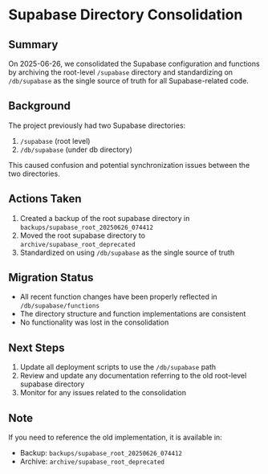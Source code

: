 # Supabase Directory Consolidation

## Summary
On 2025-06-26, we consolidated the Supabase configuration and functions by archiving the root-level `/supabase` directory and standardizing on `/db/supabase` as the single source of truth for all Supabase-related code.

## Background
The project previously had two Supabase directories:
1. `/supabase` (root level)
2. `/db/supabase` (under db directory)

This caused confusion and potential synchronization issues between the two directories.

## Actions Taken
1. Created a backup of the root supabase directory in `backups/supabase_root_20250626_074412`
2. Moved the root supabase directory to `archive/supabase_root_deprecated`
3. Standardized on using `/db/supabase` as the single source of truth

## Migration Status
- All recent function changes have been properly reflected in `/db/supabase/functions`
- The directory structure and function implementations are consistent
- No functionality was lost in the consolidation

## Next Steps
1. Update all deployment scripts to use the `/db/supabase` path
2. Review and update any documentation referring to the old root-level supabase directory
3. Monitor for any issues related to the consolidation

## Note
If you need to reference the old implementation, it is available in:
- Backup: `backups/supabase_root_20250626_074412`
- Archive: `archive/supabase_root_deprecated`

